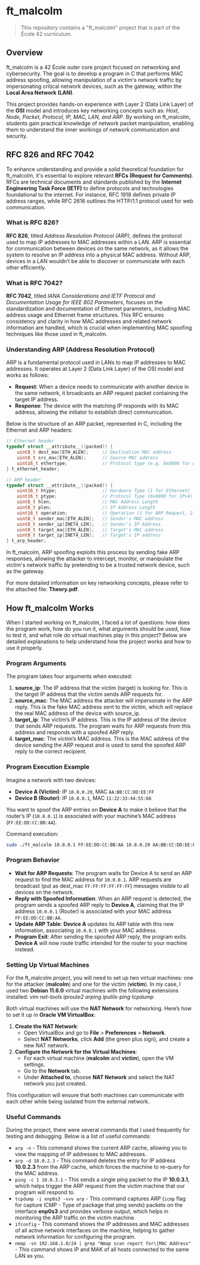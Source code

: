 # ft_malcolm

> This repository contains a "ft_malcolm" project that is part of the École 42 curriculum.

## Overview
ft_malcolm is a 42 École outer core project focused on networking and cybersecurity. The goal is to develop a program in C that performs MAC address spoofing, allowing manipulation of a victim's network traffic by impersonating critical network devices, such as the gateway, within the **Local Area Network (LAN)**.

This project provides hands-on experience with Layer 2 (Data Link Layer) of the **OSI** model and introduces key networking concepts such as: *Host, Node, Packet, Protocol, IP, MAC, LAN, and ARP*. By working on ft_malcolm, students gain practical knowledge of network packet manipulation, enabling them to understand the inner workings of network communication and security.

## RFC 826 and RFC 7042

To enhance understanding and provide a solid theoretical foundation for ft_malcolm, it's essential to explore relevant **RFCs (Request for Comments)**. RFCs are technical documents and standards published by the **Internet Engineering Task Force (IETF)** to define protocols and technologies foundational to the internet. For instance, RFC 1918 defines private IP address ranges, while RFC 2616 outlines the HTTP/1.1 protocol used for web communication.

### What is RFC 826?

**RFC 826**, titled *Address Resolution Protocol (ARP)*, defines the protocol used to map IP addresses to MAC addresses within a LAN. ARP is essential for communication between devices on the same network, as it allows the system to resolve an IP address into a physical MAC address. Without ARP, devices in a LAN wouldn’t be able to discover or communicate with each other efficiently.

### What is RFC 7042?

**RFC 7042**, titled *IANA Considerations and IETF Protocol and Documentation Usage for IEEE 802 Parameters*, focuses on the standardization and documentation of Ethernet parameters, including MAC address usage and Ethernet frame structures. This RFC ensures consistency and clarity in how MAC addresses and related network information are handled, which is crucial when implementing MAC spoofing techniques like those used in ft_malcolm.

### Understanding ARP (Address Resolution Protocol)

ARP is a fundamental protocol used in LANs to map IP addresses to MAC addresses. It operates at Layer 2 (Data Link Layer) of the OSI model and works as follows:

- **Request**: When a device needs to communicate with another device in the same network, it broadcasts an ARP request packet containing the target IP address.
- **Response**: The device with the matching IP responds with its MAC address, allowing the initiator to establish direct communication.

Below is the structure of an ARP packet, represented in C, including the Ethernet and ARP headers:
```c
// Ethernet header
typedef struct __attribute__((packed)) {
    uint8_t dest_mac[ETH_ALEN];     // Destination MAC address
    uint8_t src_mac[ETH_ALEN];      // Source MAC address
    uint16_t ethertype;             // Protocol type (e.g. 0x0806 for ARP)
} t_ethernet_header;

// ARP header
typedef struct __attribute__((packed)) {
    uint16_t htype;                 // Hardware Type (1 for Ethernet)
    uint16_t ptype;                 // Protocol Type (0x0800 for IPv4)
    uint8_t hlen;                   // MAC Address Length
    uint8_t plen;                   // IP Address Length
    uint16_t operation;             // Operation (1 for ARP Request, 2 for ARP Reply)
    uint8_t sender_mac[ETH_ALEN];   // Sender's MAC address
    uint8_t sender_ip[INET4_LEN];   // Sender's IP Address
    uint8_t target_mac[ETH_ALEN];   // Target's MAC address
    uint8_t target_ip[INET4_LEN];   // Target's IP address
} t_arp_header;
```

In ft_malcolm, ARP spoofing exploits this process by sending fake ARP responses, allowing the attacker to intercept, monitor, or manipulate the victim's network traffic by pretending to be a trusted network device, such as the gateway.

For more detailed information on key networking concepts, please refer to the attached file: **Theory.pdf**.

## How ft_malcolm Works

When I started working on ft_malcolm, I faced a lot of questions: how does the program work, how do you run it, what arguments should be used, how to test it, and what role do virtual machines play in this project? Below are detailed explanations to help understand how the project works and how to use it properly.

### Program Arguments

The program takes four arguments when executed:
1. **source_ip**: The IP address that the victim (target) is looking for. This is the target IP address that the victim sends ARP requests for.
1. **source_mac**: The MAC address the attacker will impersonate in the ARP reply. This is the fake MAC address sent to the victim, which will replace the real MAC address of the device with source_ip.
1. **target_ip**: The victim’s IP address. This is the IP address of the device that sends ARP requests. The program waits for ARP requests from this address and responds with a spoofed ARP reply.
1. **target_mac**: The victim’s MAC address. This is the MAC address of the device sending the ARP request and is used to send the spoofed ARP reply to the correct recipient.

### Program Execution Example

Imagine a network with two devices:
- **Device A (Victim)**: IP `10.0.0.20`, MAC `AA:BB:CC:DD:EE:FF`
- **Device B (Router)**: IP `10.0.0.1`, MAC `11:22:33:44:55:66`

You want to spoof the ARP entries on **Device A** to make it believe that the router’s IP (`10.0.0.1`) is associated with your machine’s MAC address (`FF:EE:DD:CC:BB:AA`).

Command execution:
```bash
sudo ./ft_malcolm 10.0.0.1 FF:EE:DD:CC:BB:AA 10.0.0.20 AA:BB:CC:DD:EE:FF
```

### Program Behavior

* **Wait for ARP Requests**: The program waits for Device A to send an ARP request to find the MAC address for `10.0.0.1`. ARP requests are broadcast (put as dest_mac `FF:FF:FF:FF:FF:FF`) messages visible to all devices on the network.
* **Reply with Spoofed Information**: When an ARP request is detected, the program sends a spoofed ARP reply to **Device A**, claiming that the IP address `10.0.0.1` (Router) is associated with your MAC address `FF:EE:DD:CC:BB:AA`.
* **Update ARP Table**: **Device A** updates its ARP table with this new information, associating `10.0.0.1` with your MAC address.
* **Program Exit**: After sending the spoofed ARP reply, the program exits. **Device A** will now route traffic intended for the router to your machine instead.

### Setting Up Virtual Machines
For the ft_malcolm project, you will need to set up two virtual machines: one for the attacker (**malcolm**) and one for the victim (**victim**). In my case, I used two **Debian 11.6.0** virtual machines with the following extensions installed: *vim net-tools iproute2 arping iputils-ping tcpdump*

Both virtual machines will use the **NAT Network** for networking. Here’s how to set it up in **Oracle VM VirtualBox**:
 1. **Create the NAT Network**:
	* Open VirtualBox and go to **File** > **Preferences** > **Network**.
	* Select **NAT Networks**, click **Add** (the green plus sign), and create a new NAT network.
2. **Configure the Network for the Virtual Machines**:
	* For each virtual machine (**malcolm** and **victim**), open the VM settings.
	* Go to the **Network** tab.
	* Under **Attached to**, choose **NAT Network** and select the NAT network you just created.

This configuration will ensure that both machines can communicate with each other while being isolated from the external network.

### Useful Commands
During the project, there were several commands that I used frequently for testing and debugging. Below is a list of useful commands:
* `arp -n` - This command shows the current ARP cache, allowing you to view the mapping of IP addresses to MAC addresses.
* `arp -d 10.0.2.3` - This command deletes the entry for IP address **10.0.2.3** from the ARP cache, which forces the machine to re-query for the MAC address.
* `ping -c 1 10.0.3.1` - This sends a single ping packet to the IP **10.0.3.1**, which helps trigger the ARP request from the victim machine that our program will respond to.
* `tcpdump -i enp0s3 -vvv arp` - This command captures ARP (`icmp` flag for capture ICMP  - Type of package that ping sends) packets on the interface **enp0s3** and provides verbose output, which helps in monitoring the ARP traffic on the victim machine.
* `ifconfig` - This command shows the IP addresses and MAC addresses of all active network interfaces on the machine, helping to gather network information for configuring the program.
* `nmap -sn 192.168.1.0/24 | grep "Nmap scan report for\|MAC Address"` - This command shows IP and MAK of all hosts connected to the same LAN as you.

